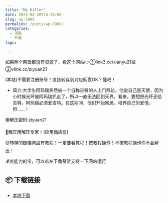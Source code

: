 ```yaml
---
title: "My Killer"
date: 2024-08-28T14:30:00
slug: wp-5089
permalink: /posts/wp-5089/
categories:
  - 漫画
  - 日漫
tags:

---
```


如果两个网盘都没有资源了，看这个网站👉①link3.cc/xianyu21或②vlink.cc/ziyuan21

(本站)不需要注册账号！直接转存到对应网盘OK？懂吧！

*   简介:大学生阿玛瑞突然被一个自称吉特的人上门拜访。他说自己是天使，因为小时候光环被阿玛瑞抓走了，所以一直无法回到天界。看来，要想把光环还给吉特，阿玛瑞必须爱吉特。在这期间，他们开始同居，培养自己的爱情，但……！

🟢解压密码:ziyuan21

🔵解压用解压专家！(应用商店有)

🟡转存的链接网盘有教程！一定要看教程！按教程操作！不按教程操作你不会解压！

💰🈶能力的宝，可以点左下角赞赏支持一下网站运行

## 📦 下载链接
- [本地下载](https://blziyuan21.com/pay-download/5089?key=d697c05ecb&down_id=0)

